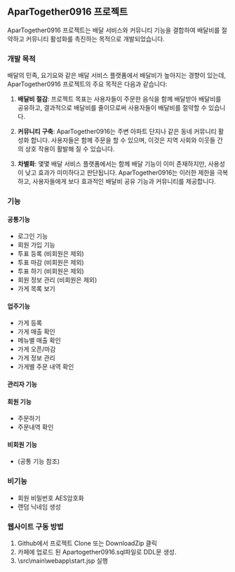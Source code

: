 ## AparTogether0916 프로젝트

AparTogether0916 프로젝트는 배달 서비스와 커뮤니티 기능을 결합하여 배달비를 절약하고 커뮤니티 활성화를 촉진하는 목적으로 개발되었습니다.

### 개발 목적

배달의 민족, 요기요와 같은 배달 서비스 플랫폼에서 배달비가 높아지는 경향이 있는데, AparTogether0916 프로젝트의 주요 목적은 다음과 같습니다:

1. **배달비 절감**: 프로젝트 목표는 사용자들이 주문한 음식을 함께 배달받아 배달비를 공유하고, 결과적으로 배달비를 줄이므로써 사용자들이 배달비를 절약할 수 있습니다.

2. **커뮤니티 구축**: AparTogether0916는 주변 아파트 단지나 같은 동네 커뮤니티 활성화 합니다. 사용자들은 함께 주문을 할 수 있으며, 이것은 지역 사회와 이웃들 간의 상호 작용이 활발해 질 수 있습니다.

3. **차별화**: 몇몇 배달 서비스 플랫폼에서는 함께 배달 기능이 이미 존재하지만, 사용성이 낮고 효과가 미미하다고 판단됩니다. AparTogether0916는 이러한 제한을 극복하고, 사용자들에게 보다 효과적인 배달비 공유 기능과 커뮤니티를 제공합니다.

### 기능

#### 공통기능 
* 로그인 기능
* 회원 가입 기능
* 투표 등록 (비회원은 제외)
* 투표 마감 (비회원은 제외)
* 투표 하기 (비회원은 제외)
* 회원 정보 관리 (비회원은 제외)
* 가게 목록 보기

#### 업주기능
* 가게 등록
* 가게 매출 확인
* 메뉴별 매출 확인
* 가게 오픈/마감
* 가게 정보 관리
* 가게별 주문 내역 확인

#### 관리자 기능

#### 회원 기능
* 주문하기
* 주문내역 확인

#### 비회원 기능
* (공통 기능 참조)

### 비기능
* 회원 비밀번호 AES암호화
* 랜덤 닉네임 생성

### 웹사이트 구동 방법
1. Github에서 프로젝트 Clone 또는 DownloadZip 클릭
1. 카페에 업로드 된 Apartogether0916.sql파일로 DDL문 생성.
3. \src\main\webapp\start.jsp 실행
